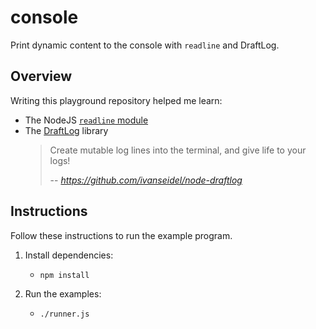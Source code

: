 # console

Print dynamic content to the console with `readline` and DraftLog.


## Overview

Writing this playground repository helped me learn:

* The NodeJS [`readline` module](https://nodejs.org/api/readline.html)
* The [DraftLog](https://github.com/ivanseidel/node-draftlog) library
  > Create mutable log lines into the terminal, and give life to your logs!
  >
  >  -- <cite>https://github.com/ivanseidel/node-draftlog</cite>


## Instructions

Follow these instructions to run the example program.

1. Install dependencies:
   * ```shell
     npm install
     ```
2. Run the examples:
   * ```shell
     ./runner.js
     ```
